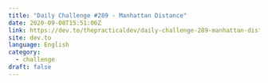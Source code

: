 ```yaml
---
title: "Daily Challenge #289 - Manhattan Distance"
date: 2020-09-08T15:51:06Z
link: https://dev.to/thepracticaldev/daily-challenge-289-manhattan-distance-3gm9?utm_medium=RSS&utm_source=news.12bit.vn
site: dev.to
language: English
category:
  - challenge
draft: false
---
```

